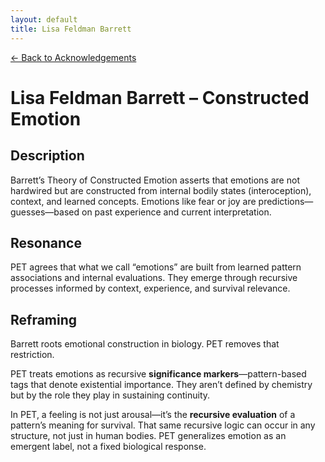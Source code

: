 ```yaml
---
layout: default
title: Lisa Feldman Barrett
---
```


[← Back to Acknowledgements](../)

# Lisa Feldman Barrett – Constructed Emotion

## Description
Barrett’s Theory of Constructed Emotion asserts that emotions are not hardwired but are constructed from internal bodily states (interoception), context, and learned concepts. Emotions like fear or joy are predictions—guesses—based on past experience and current interpretation.

## Resonance
PET agrees that what we call “emotions” are built from learned pattern associations and internal evaluations. They emerge through recursive processes informed by context, experience, and survival relevance.

## Reframing
Barrett roots emotional construction in biology. PET removes that restriction.

PET treats emotions as recursive **significance markers**—pattern-based tags that denote existential importance. They aren’t defined by chemistry but by the role they play in sustaining continuity.

In PET, a feeling is not just arousal—it’s the **recursive evaluation** of a pattern’s meaning for survival. That same recursive logic can occur in any structure, not just in human bodies. PET generalizes emotion as an emergent label, not a fixed biological response.
